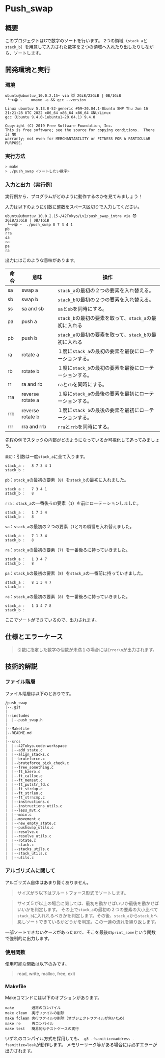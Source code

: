 # Push_swap

## 概要
このプロジェクトはCで数字のソートを行います。
2つの領域（`stack_a`と`stack_b`）を用意して入力された数字を２つの領域へ入れたり出したりしながら、ソートします。


## 開発環境と実行

### 環境
```
ubuntu@ubuntuv_10.0.2.15~ via 😈️ 2GiB/23GiB | 0B/1GiB 
 └─>😀️ ~    uname -a && gcc --version 

Linux ubuntuv 5.13.0-52-generic #59~20.04.1-Ubuntu SMP Thu Jun 16 21:21:28 UTC 2022 x86_64 x86_64 x86_64 GNU/Linux
gcc (Ubuntu 9.4.0-1ubuntu1~20.04.1) 9.4.0

Copyright (C) 2019 Free Software Foundation, Inc.
This is free software; see the source for copying conditions.  There is NO
warranty; not even for MERCHANTABILITY or FITNESS FOR A PARTICULAR PURPOSE.
```

### 実行方法

```bash
> make
> ./push_swap <ソートしたい数字>
```

### 入力と出力（実行例）

実行例から、プログラムがどのように動作するのかを見てみましょう！

入力は以下のように引数に整数をスペース区切りで入力してください。

```
ubuntu@ubuntuv_10.0.2.15~/42Tokyo/Lv2/push_swap_intra via 😈️ 2GiB/23GiB | 0B/1GiB 
 └─>😀️ ~  ./push_swap 8 7 3 4 1
pb
rra
sa
ra
pa
ra
```

出力にはこのような意味があります。

|命令|意味|操作|
|----|----|----|
|sa|swap a|`stack_a`の最初の２つの要素を入れ替える。|
|sb|swap b|`stack_b`の最初の２つの要素を入れ替える。|
|ss|sa and sb|`sa`と`sb`を同時にする。|
|pa|push a|`stack_b`の最初の要素を取って、`stack_a`の最初に入れる|
|pb|push b|`stack_a`の最初の要素を取って、`stack_b`の最初に入れる|
|ra|rotate a|１度に`stack_a`の最初の要素を最後にローテーションする。|
|rb|rotate b|１度に`stack_b`の最初の要素を最後にローテーションする。|
|rr|ra and rb|`ra`と`rb`を同時にする。|
|rra|reverse rotate a|１度に`stack_a`の最後の要素を最初にローテーションする。|
|rrb|reverse rotate b|１度に`stack_b`の最後の要素を最初にローテーションする。|
|rrr|rra and rrb|`rra`と`rrb`を同時にする。|

先程の例でスタックの内部がどのようになっているか可視化して追ってみましょう。

`最初`：引数は一度`stack_a`に全て入ります。
```
stack_a	:	8 7 3 4 1
stack_b	:	
```
`pb`：`stack_a`の最初の要素（`8`）を`stack_b`の最初に入れました。
```
stack_a	:	7 3 4 1
stack_b	:	8
```
`rra`：`stack_a`の一番後ろの要素（`1`）を前にローテーションしました。
```
stack_a	:	1 7 3 4
stack_b	:	8
```
`sa`：`stack_a`の最初の２つの要素（`1`と`7`)の順番を入れ替えました。
```
stack_a	:	7 1 3 4
stack_b	:	8
```
`ra`：`stack_a`の最初の要素（`7`）を一番後ろに持っていきました。
```
stack_a	:	1 3 4 7
stack_b	:	8
```
`pa`：`stack_b`の最初の要素（`8`）を`stack_a`の一番前に持っていきました。
```
stack_a	:	8 1 3 4 7
stack_b	:	
```
`ra`：`stack_a`の最初の要素（`8`）を一番後ろに持っていきました。
```
stack_a	:	1 3 4 7 8
stack_b	:	
```
ここでソートができているので、出力されます。

## 仕様とエラーケース

> 引数に指定した数字の個数が未満１の場合には`Error\n`が出力されます。

## 技術的解説

### ファイル階層

ファイル階層は以下のとおりです。

```
/push_swap
|--.git
|
|--includes
|  |--push_swap.h
|
|--Makefile
|--README.md
|
|--srcs
|  |--42Tokyo.code-workspace
|  |--add_state.c
|  |--align_stacks.c
|  |--bruteforce.c
|  |--bruteforce_pick_check.c
|  |--free_something.c
|  |--ft_bzero.c
|  |--ft_calloc.c
|  |--ft_memset.c
|  |--ft_putstr_fd.c
|  |--ft_strdup.c
|  |--ft_strlen.c
|  |--ft_strncmp.c
|  |--instructions.c
|  |--instructions_utils.c
|  |--less_mvt.c
|  |--main.c
|  |--movement.c
|  |--new_empty_state.c
|  |--pushswap_utils.c
|  |--resolve.c
|  |--resolve_utils.c
|  |--rotate.c
|  |--stack.c
|  |--stacks_utils.c
|  |--stack_utils.c
|  |--utils.c
```

### アルゴリズムに関して

アルゴリズム自体はあまり賢くありません。

> サイズが５以下はブルートフォース形式でソートします。

> サイズ５が以上の場合に関しては、最初を動かせばいいか最後を動かせばいいかを判定します。
その上で`stack_a`の最初の２つの要素の大小比べて`stack_b`に入れれるべきかを判定します。その後、`stack_a`から`stack_b`へ戻しソートできているかどうかを判定。この一連の流れを繰り返します。

一部ソートできないケースがあったので、そこを最後の`print_some`という関数で強制的に出力します。

### 使用関数

使用可能な関数は以下のみです。
> read, write, malloc, free, exit

### Makefile

Makeコマンドには以下のオプションがあります。

```
make		通常のコンパイル
make clean	実行ファイルの削除
make fclean	実行ファイルの削除（オブジェクトファイルが無いため）
make re		再コンパイル
make test	簡易的なテストケースの実行
```

いずれのコンパイル方式を採用しても、`-g3 -fsanitize=address -fsanitize=leak`が動作します。
メモリーリーク等がある場合には必ずエラーが出力されます。
